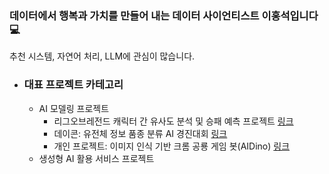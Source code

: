 ### 데이터에서 행복과 가치를 만들어 내는 데이터 사이언티스트 이홍석입니다 💻
추천 시스템, 자연어 처리, LLM에 관심이 많습니다.

- ### 대표 프로젝트 카테고리
  - AI 모델링 프로젝트
    - 리그오브레전드 캐릭터 간 유사도 분석 및 승패 예측 프로젝트 [링크](https://github.com/Leehongseok-code/RiotAI)
    - 데이콘: 유전체 정보 품종 분류 AI 경진대회 [링크](https://github.com/Leehongseok-code/AIProjects/blob/master/%EC%9C%A0%EC%A0%84%EC%B2%B4_%EC%A0%95%EB%B3%B4_%ED%92%88%EC%A2%85_%EB%B6%84%EB%A5%98_AI_%EA%B2%BD%EC%A7%84%EB%8C%80%ED%9A%8C_Github.ipynb)
    - 개인 프로젝트: 이미지 인식 기반 크롬 공룡 게임 봇(AIDino) [링크](https://github.com/Leehongseok-code/AIProjects)
  - 생성형 AI 활용 서비스 프로젝트
